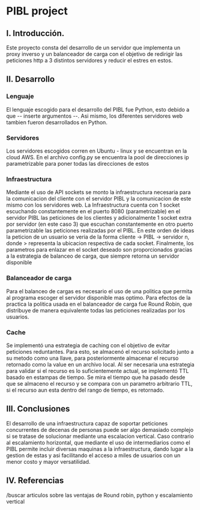 # PIBL project


## I. Introducción.

Este proyecto consta del desarrollo de un servidor que implementa un proxy inverso y un balanceador de carga con el objetivo de redirigir las peticiones http a 3 distintos servidores y reducir el estres en estos.

## II. Desarrollo

### Lenguaje
El lenguaje escogido para el desarrollo del PIBL fue Python, esto debido a que -- inserte argumentos --. Asi mismo, los diferentes servidores web tambien fueron desarrollados en Python. 

### Servidores
Los servidores escogidos corren en Ubuntu - linux y se encuentran en la cloud AWS. En el archivo config.py se encuentra la pool de direcciones ip parametrizable para poner todas las direcciones de estos

### Infraestructura
Mediante el uso de API sockets se monto la infraestructura necesaria para la comunicacion del cliente con el servidor PIBL y la comunicacion de este mismo con los servidores web. La Infraestructura cuenta con 1 socket escuchando constantemente en el puerto 8080 (parametrizable) en el servidor PIBL las peticiones de los clientes y adicionalmente 1 socket extra por servidor (en este caso 3) que escuchan constantemente en otro puerto parametrizable las peticiones realizadas por el PIBL. En este orden de ideas la peticion de un usuario se veria de la forma cliente -> PIBL -> servidor n, donde > representa la ubicacion respectiva de cada socket. Finalmente, los parametros para enlazar en el socket deseado son proporcionados gracias a la estrategia de balanceo de carga, que siempre retorna un servidor disponible

### Balanceador de carga
Para el balanceo de cargas es necesario el uso de una politica que permita al programa escoger el servidor disponible mas optimo. Para efectos de la practica la politica usada en el balanceador de carga fue Round Robin, que distribuye de manera equivalente todas las peticiones realizadas por los usuarios.

### Cache
Se implementó una estrategia de caching con el objetivo de evitar peticiones reduntantes. Para esto, se almacenó el recurso solicitado junto a su metodo como una llave, para posteriormente almacenar el recurso retornado como la value en un archivo local. Al ser necesaria una estrategia para validar si el recurso es lo suficientemente actual, se implementó TTL basado en estampas de tiempo. Se mira el tiempo que ha pasado desde que se almaceno el recurso y se compara con un parametro arbitrario TTL, si el recurso aun esta dentro del rango de tiempo, es retornado.

## III. Conclusiones
El desarrollo de una infraestructura capaz de soportar peticiones concurrentes de decenas de personas puede ser algo demasiado complejo si se tratase de solucionar mediante una escalacion vertical. Caso contrario al escalamiento horizontal, que mediante el uso de intermediarios como el PIBL permite incluir diversas maquinas a la infraestructura, dando lugar a la gestion de estas y asi facilitando el acceso a miles de usuarios con un menor costo y mayor versatilidad.

## IV. Referencias
/buscar articulos sobre las ventajas de Round robin, python y escalamiento vertical

